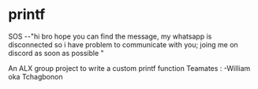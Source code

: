 # printf

SOS --"hi bro hope you can find the message, my whatsapp is disconnected so i have problem to communicate with you; joing me on discord as soon as possible "

An ALX group project to write a custom printf function
Teamates : -William oka Tchagbonon
